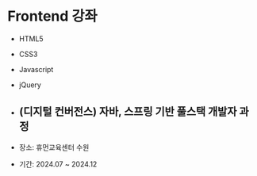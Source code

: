 # Frontend 강좌
- HTML5
- CSS3
- Javascript
- jQuery

- ## (디지털 컨버전스) 자바, 스프링 기반 풀스택 개발자 과정
- 장소: 휴먼교육센터 수원
- 기간: 2024.07 ~ 2024.12
